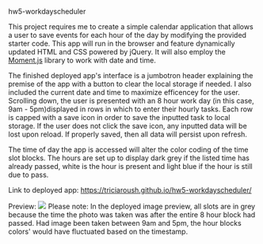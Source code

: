 hw5-workdayscheduler

This project requires me to create a simple calendar application that allows a user to save events for each hour of the day by modifying the provided starter code. This app will run in the browser and feature dynamically updated HTML and CSS powered by jQuery.  It will also employ the [Moment.js](https://momentjs.com/) library to work with date and time.

The finished deployed app's interface is a jumbotron header explaining the premise of the app with a button to clear the local storage if needed.  I also included the current date and time to maximize efficencey for the user.  Scrolling down, the user is presented with an 8 hour work day (in this case, 9am - 5pm)displayed in rows in which to enter their hourly tasks.  Each row is capped with a save icon in order to save the inputted task to local storage.  If the user does not click the save icon, any inputted data will be lost upon reload.  If properly saved, then all data will persist upon refresh.  

The time of day the app is accessed will alter the color coding of the time slot blocks.  The hours are set up to display dark grey if the listed time has already passed, white is the hour is present and light blue if the hour is still due to pass.  

Link to deployed app:
https://triciaroush.github.io/hw5-workdayscheduler/

Preview:
<img src="deployed_workdayscheduler.png">
Please note: In the deployed image preview, all slots are in grey because the time the photo was taken was after the entire 8 hour block had passed.  Had image been taken between 9am and 5pm, the hour blocks colors' would have fluctuated based on the timestamp.  



